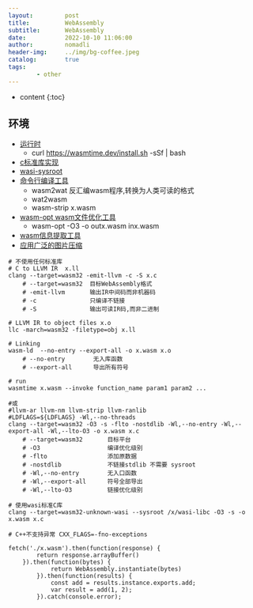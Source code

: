 ```yaml
---
layout:         post
title:          WebAssembly
subtitle:       WebAssembly
date:           2022-10-10 11:06:00
author:         nomadli
header-img:     ../img/bg-coffee.jpeg
catalog:        true
tags:
        - other
---
```


* content
{:toc}

## 环境
- [运行时](https://github.com/bytecodealliance/wasmtime)
    - curl https://wasmtime.dev/install.sh -sSf | bash
- [c标准库实现](https://github.com/WebAssembly/wasi-libc)
- [wasi-sysroot](https://github.com/WebAssembly/wasi-sdk)
- [命令行编译工具](https://github.com/WebAssembly/wabt)
    - wasm2wat 反汇编wasm程序,转换为人类可读的格式
    - wat2wasm
    - wasm-strip x.wasm
- [wasm-opt wasm文件优化工具](https://github.com/WebAssembly/binaryen)
    - wasm-opt -O3 -o outx.wasm inx.wasm
- [wasm信息提取工具](https://github.com/rustwasm/twiggy)
- [应用广泛的图片压缩](https://github.com/GoogleChromeLabs/squoosh)
```shell
# 不使用任何标准库
# C to LLVM IR  x.ll
clang --target=wasm32 -emit-llvm -c -S x.c
    # --target=wasm32  目标WebAssembly格式
    # -emit-llvm       输出IR中间码而非机器码
    # -c               只编译不链接
    # -S               输出可读IR码,而非二进制

# LLVM IR to object files x.o
llc -march=wasm32 -filetype=obj x.ll

# Linking
wasm-ld  --no-entry --export-all -o x.wasm x.o
    # --no-entry        无入库函数
    # --export-all      导出所有符号

# run
wasmtime x.wasm --invoke function_name param1 param2 ...

#或
#llvm-ar llvm-nm llvm-strip llvm-ranlib
#LDFLAGS=${LDFLAGS} -Wl,--no-threads
clang --target=wasm32 -O3 -s -flto -nostdlib -Wl,--no-entry -Wl,--export-all -Wl,--lto-O3 -o x.wasm x.c
    # --target=wasm32       目标平台
    # -O3                   编译优化级别
    # -flto                 添加原数据
    # -nostdlib             不链接stdlib 不需要 sysroot
    # -Wl,--no-entry        无入口函数
    # -Wl,--export-all      符号全部导出
    # -Wl,--lto-O3          链接优化级别

# 使用wasi标准C库
clang --target=wasm32-unknown-wasi --sysroot /x/wasi-libc -O3 -s -o x.wasm x.c

# C++不支持异常 CXX_FLAGS=-fno-exceptions

fetch('./x.wasm').then(function(response) {
        return response.arrayBuffer()
    }).then(function(bytes) {
            return WebAssembly.instantiate(bytes)
        }).then(function(results) {
            const add = results.instance.exports.add;
            var result = add(1, 2);
        }).catch(console.error);
```
